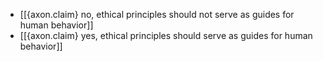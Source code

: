 - [[{axon.claim} no, ethical principles should not serve as guides for human behavior]]
- [[{axon.claim} yes, ethical principles should serve as guides for human behavior]]